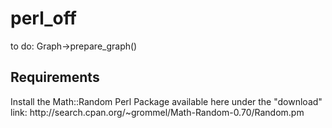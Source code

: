 # perl_off
to do: Graph->prepare_graph()

<h2>Requirements</h2>
Install the Math::Random Perl Package available here under the "download" link:
http://search.cpan.org/~grommel/Math-Random-0.70/Random.pm

